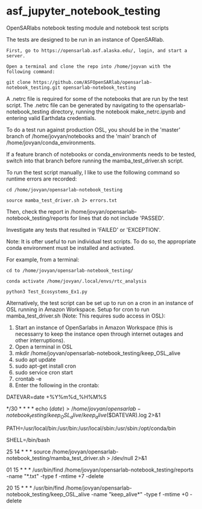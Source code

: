 # asf_jupyter_notebook_testing
OpenSARlabs notebook testing module and notebook test scripts

The tests are designed to be run in an instance of OpenSARlab.

	First, go to https://opensarlab.asf.alaska.edu/, login, and start a server.

	Open a terminal and clone the repo into /home/joyvan with the following command:

	git clone https://github.com/ASFOpenSARlab/opensarlab-notebook_testing.git opensarlab-notebook_testing

A .netrc file is required for some of the notebooks that are run by the test script.
The .netrc file can be generated by navigating to the opensarlab-notebook_testing directory, running the notebook make_netrc.ipynb and entering valid Earthdata credentials.

To do a test run against production OSL, you should be in the 'master' branch of /home/jovyan/notebooks and the 'main' branch of /home/jovyan/conda_environments.

If a feature branch of notebooks or conda_environments needs to be tested, switch into that branch before running the mamba_test_driver.sh script.



To run the test script manually, I like to use the following command so runtime errors are recorded:

	cd /home/jovyan/opensarlab-notebook_testing

	source mamba_test_driver.sh 2> errors.txt

Then, check the report in /home/jovyan/opensarlab-notebook_testing/reports for lines that do not include 'PASSED'.

Investigate any tests that resulted in 'FAILED' or 'EXCEPTION'.

Note: It is ofter useful to run individual test scripts. To do so, the appropriate conda environment must be installed and activated.

For example, from a terminal:

	cd to /home/jovyan/opensarlab-notebook_testing/
	
	conda activate /home/jovyan/.local/envs/rtc_analysis
	
	python3 Test_Ecosystems_Ex1.py


Alternatively, the test script can be set up to run on a cron in an instance of OSL running in Amazon Workspace.
Setup for cron to run mamba_test_driver.sh (Note: This requires sudo access in OSL):

1) Start an instance of OpenSarlabs in Amazon Workspace (this is necessarry to keep the instance open through internet outages and other interruptions).
2) Open a terminal in OSL
3) mkdir /home/joyvan/opensarlab-notebook_testing/keep_OSL_alive
4) sudo apt update
5) sudo apt-get install cron
6) sudo service cron start
7) crontab -e
8) Enter the following in the crontab:

DATEVAR=date +%Y%m%d_%H%M%S

*/30 * * * * echo $(date)  > /home/jovyan/opensarlab-notebook_testing/keep_OSL_alive/keep_alive$($DATEVAR).log 2>&1

PATH=/usr/local/bin:/usr/bin:/usr/local/sbin:/usr/sbin:/opt/conda/bin

SHELL=/bin/bash

25 14 * * * source /home/jovyan/opensarlab-notebook_testing/mamba_test_driver.sh > /dev/null 2>&1

01 15 * * * /usr/bin/find /home/jovyan/opensarlab-notebook_testing/reports -name "*.txt" -type f -mtime +7 -delete

20 15 * * * /usr/bin/find /home/jovyan/opensarlab-notebook_testing/keep_OSL_alive -name "keep_alive*" -type f -mtime +0 -delete
